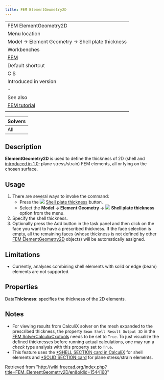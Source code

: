 ```yaml
---
title: FEM ElementGeometry2D
---
```


|                                                  |
| ------------------------------------------------ |
| FEM ElementGeometry2D                            |
| Menu location                                    |
| Model → Element Geometry → Shell plate thickness |
| Workbenches                                      |
| [FEM](/FEM_Workbench "FEM Workbench")            |
| Default shortcut                                 |
| C S                                              |
| Introduced in version                            |
| -                                                |
| See also                                         |
| [FEM tutorial](/FEM_tutorial "FEM tutorial")     |
|                                                  |

| Solvers |
| ------- |
| All     |

## Description

**ElementGeometry2D** is used to define the thickness of 2D (shell and [introduced in 1.0](/Release_notes_1.0 "Release notes 1.0"): plane stress/strain) FEM elements, all or lying on the chosen surface.

## Usage

1. There are several ways to invoke the command:
   - Press the ![](/images/FEM_ElementGeometry2D.svg) [Shell plate thickness](/FEM_ElementGeometry2D "FEM ElementGeometry2D") button.
   - Select the **Model → Element Geometry → ![](/images/FEM_ElementGeometry2D.svg) Shell plate thickness** option from the menu.
2. Specify the shell thickness.
3. Optionally press the Add button in the task panel and then click on the face you want to have a prescribed thickness. If the face selection is empty, all the remaining faces (whose thickness is not defined by other [FEM ElementGeometry2D](/FEM_ElementGeometry2D "FEM ElementGeometry2D") objects) will be automatically assigned.

## Limitations

- Currently, analyses combining shell elements with solid or edge (beam) elements are not supported.

## Properties

Data**Thickness**: specifies the thickness of the 2D elements.

## Notes

- For viewing results from CalculiX solver on the mesh expanded to the prescribed thickness, the property `Beam Shell Result Output 3D` in the [FEM SolverCalculixCxxtools](/FEM_SolverCalculixCxxtools "FEM SolverCalculixCxxtools") needs to be set to `True`. To just visualize the defined thicknesses before running actual calculations, one may run a _check_ type analysis with this property set to `True`.
- This feature uses the [\*SHELL SECTION card in CalculiX](https://web.mit.edu/calculix_v2.7/CalculiX/ccx_2.7/doc/ccx/node238.html) for shell elements and [\*SOLID SECTION card](https://web.mit.edu/calculix_v2.7/CalculiX/ccx_2.7/doc/ccx/node239.html) for plane stress/strain elements.

Retrieved from "<http://wiki.freecad.org/index.php?title=FEM_ElementGeometry2D/en&oldid=1544160>"
